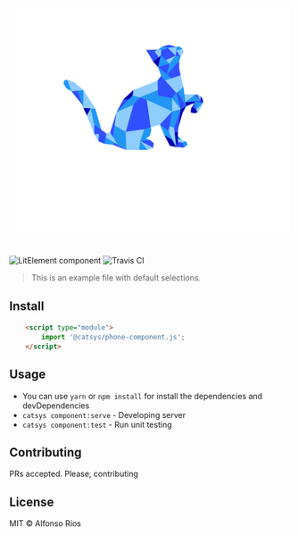 ![phone-component screenshot](phone-component.svg)
# <phone-component>

![LitElement component](https://img.shields.io/badge/litElement-component-blue.svg)
![Travis CI](https://travis-ci.org/github_username/phone-component.svg?branch=master)

> This is an example file with default selections.

## Install

```html
    <script type="module">
        import '@catsys/phone-component.js';
    </script>
```

## Usage

- You can use `yarn` or `npm install` for install the dependencies and devDependencies
- `catsys component:serve` - Developing server
- `catsys component:test` - Run unit testing

## Contributing

PRs accepted. Please, contributing

## License

MIT © Alfonso Ríos
